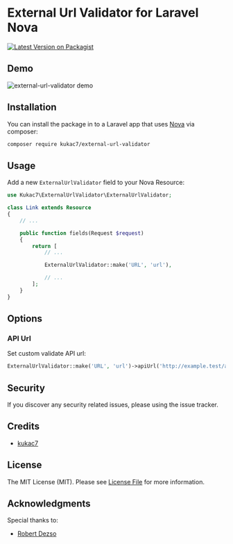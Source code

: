 # External Url Validator for Laravel Nova

[![Latest Version on Packagist](https://img.shields.io/packagist/v/kukac7/external-url-validator.svg?style=flat-square)](https://packagist.org/packages/kukac7/external-url-validator)

## Demo

![external-url-validator demo](https://media.giphy.com/media/hsZiRKi96Ppw1S58tU/giphy.gif)

## Installation

You can install the package in to a Laravel app that uses [Nova](https://nova.laravel.com) via composer:

```bash
composer require kukac7/external-url-validator
```

## Usage
Add a new `ExternalUrlValidator` field to your Nova Resource:

```php
use Kukac7\ExternalUrlValidator\ExternalUrlValidator;

class Link extends Resource
{
	// ...

	public function fields(Request $request)
	{
		return [
			// ...

			ExternalUrlValidator::make('URL', 'url'),

			// ...
		];
	}
}
```

## Options

### API Url

Set custom validate API url:

```php
ExternalUrlValidator::make('URL', 'url')->apiUrl('http://example.test/api/validate-url'),
```

## Security

If you discover any security related issues, please using the issue tracker.

## Credits

- [kukac7](https://github.com/kukac7)

## License

The MIT License (MIT). Please see [License File](LICENSE) for more information.

## Acknowledgments

Special thanks to:

- [Robert Dezso](https://github.com/drobee)
